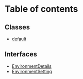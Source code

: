 # Table of contents

## Classes

- [default](../classes/common_core_src_environment_dynamic_environment_setting_loader.default.md)

## Interfaces

- [EnvironmentDetails](../interfaces/common_core_src_environment_dynamic_environment_setting_loader.EnvironmentDetails.md)
- [EnvironmentSetting](../interfaces/common_core_src_environment_dynamic_environment_setting_loader.EnvironmentSetting.md)
